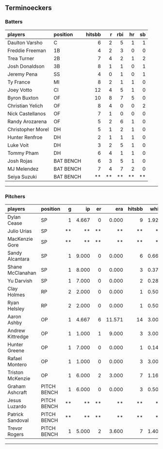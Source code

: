 ## Terminoeckers

### Batters

 
|players           |position  | hitsbb|  r| rbi| hr| sb| 
|:-----------------|:---------|------:|--:|---:|--:|--:| 
|Daulton Varsho    |C         |      6|  2|   5|  1|  1| 
|Freddie Freeman   |1B        |      4|  2|   3|  0|  0| 
|Trea Turner       |2B        |      7|  4|   2|  1|  2| 
|Josh Donaldson    |3B        |      8|  1|   1|  0|  1| 
|Jeremy Pena       |SS        |      4|  0|   1|  0|  1| 
|Ty France         |MI        |      8|  2|   1|  1|  0| 
|Joey Votto        |CI        |     12|  4|   5|  1|  0| 
|Byron Buxton      |OF        |     10|  8|   7|  5|  0| 
|Christian Yelich  |OF        |      8|  4|   0|  0|  2| 
|Nick Castellanos  |OF        |      7|  1|   0|  0|  0| 
|Randy Arozarena   |OF        |      5|  2|   6|  1|  0| 
|Christopher Morel |DH        |      5|  1|   2|  1|  0| 
|Hunter Renfroe    |DH        |      2|  1|   1|  1|  0| 
|Luke Voit         |DH        |      3|  2|   5|  1|  0| 
|Tommy Pham        |DH        |      6|  4|   1|  1|  0| 
|Josh Rojas        |BAT BENCH |      6|  3|   5|  1|  0| 
|MJ Melendez       |BAT BENCH |      7|  4|   7|  2|  0| 
|Seiya Suzuki      |BAT BENCH |     **| **|  **| **| **| 


* * *

### Pitchers

 
|players          |position    |  g|    ip| er|    era| hitsbb|  whip| so|  w| sv| 
|:----------------|:-----------|--:|-----:|--:|------:|------:|-----:|--:|--:|--:| 
|Dylan Cease      |SP          |  1| 4.667|  0|  0.000|      9| 1.929|  8|  0|  0| 
|Julio Urias      |SP          | **|    **| **|     **|     **|    **| **| **| **| 
|MacKenzie Gore   |SP          | **|    **| **|     **|     **|    **| **| **| **| 
|Sandy Alcantara  |SP          |  1| 9.000|  0|  0.000|      6| 0.667|  6|  0|  0| 
|Shane McClanahan |SP          |  1| 8.000|  0|  0.000|      3| 0.375|  9|  1|  0| 
|Yu Darvish       |SP          |  1| 7.000|  0|  0.000|      2| 0.286|  6|  1|  0| 
|Clay Holmes      |RP          |  2| 2.000|  0|  0.000|      1| 0.500|  1|  0|  1| 
|Ryan Helsley     |RP          |  2| 2.000|  0|  0.000|      1| 0.500|  2|  0|  1| 
|Aaron Ashby      |OP          |  1| 4.667|  6| 11.571|     14| 3.000|  2|  0|  0| 
|Andrew Kittredge |OP          |  1| 1.000|  1|  9.000|      3| 3.000|  1|  0|  0| 
|Hunter Greene    |OP          |  1| 7.000|  0|  0.000|      1| 0.143|  8|  1|  0| 
|Rafael Montero   |OP          |  1| 1.000|  0|  0.000|      3| 3.000|  0|  0|  0| 
|Triston McKenzie |OP          |  1| 6.000|  2|  3.000|      7| 1.167|  6|  0|  0| 
|Graham Ashcraft  |PITCH BENCH |  1| 6.000|  0|  0.000|      3| 0.500|  4|  1|  0| 
|Jesus Luzardo    |PITCH BENCH | **|    **| **|     **|     **|    **| **| **| **| 
|Patrick Sandoval |PITCH BENCH | **|    **| **|     **|     **|    **| **| **| **| 
|Trevor Rogers    |PITCH BENCH |  1| 5.000|  2|  3.600|      7| 1.400|  5|  1|  0| 


* * *


